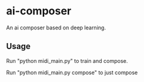 # ai-composer
An ai composer based on deep learning.

## Usage

Run "python midi_main.py" to train and compose.

Run "python midi_main.py compose" to just compose
